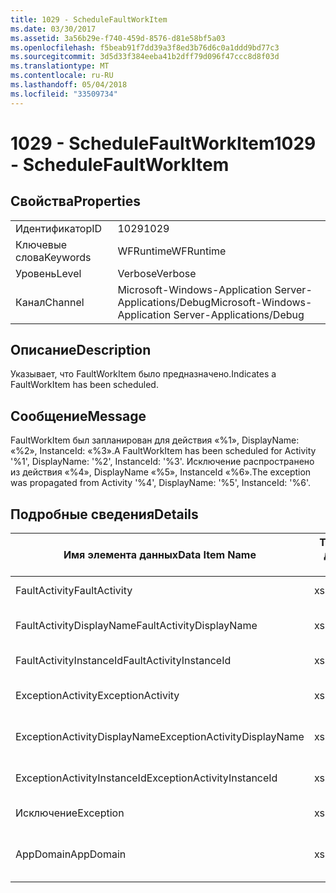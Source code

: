 ```yaml
---
title: 1029 - ScheduleFaultWorkItem
ms.date: 03/30/2017
ms.assetid: 3a56b29e-f740-459d-8576-d81e58bf5a03
ms.openlocfilehash: f5beab91f7dd39a3f8ed3b76d6c0a1ddd9bd77c3
ms.sourcegitcommit: 3d5d33f384eeba41b2dff79d096f47ccc8d8f03d
ms.translationtype: MT
ms.contentlocale: ru-RU
ms.lasthandoff: 05/04/2018
ms.locfileid: "33509734"
---
```

# <a name="1029---schedulefaultworkitem"></a><span data-ttu-id="b5d92-102">1029 - ScheduleFaultWorkItem</span><span class="sxs-lookup"><span data-stu-id="b5d92-102">1029 - ScheduleFaultWorkItem</span></span>
## <a name="properties"></a><span data-ttu-id="b5d92-103">Свойства</span><span class="sxs-lookup"><span data-stu-id="b5d92-103">Properties</span></span>  
  
|||  
|-|-|  
|<span data-ttu-id="b5d92-104">Идентификатор</span><span class="sxs-lookup"><span data-stu-id="b5d92-104">ID</span></span>|<span data-ttu-id="b5d92-105">1029</span><span class="sxs-lookup"><span data-stu-id="b5d92-105">1029</span></span>|  
|<span data-ttu-id="b5d92-106">Ключевые слова</span><span class="sxs-lookup"><span data-stu-id="b5d92-106">Keywords</span></span>|<span data-ttu-id="b5d92-107">WFRuntime</span><span class="sxs-lookup"><span data-stu-id="b5d92-107">WFRuntime</span></span>|  
|<span data-ttu-id="b5d92-108">Уровень</span><span class="sxs-lookup"><span data-stu-id="b5d92-108">Level</span></span>|<span data-ttu-id="b5d92-109">Verbose</span><span class="sxs-lookup"><span data-stu-id="b5d92-109">Verbose</span></span>|  
|<span data-ttu-id="b5d92-110">Канал</span><span class="sxs-lookup"><span data-stu-id="b5d92-110">Channel</span></span>|<span data-ttu-id="b5d92-111">Microsoft-Windows-Application Server-Applications/Debug</span><span class="sxs-lookup"><span data-stu-id="b5d92-111">Microsoft-Windows-Application Server-Applications/Debug</span></span>|  
  
## <a name="description"></a><span data-ttu-id="b5d92-112">Описание</span><span class="sxs-lookup"><span data-stu-id="b5d92-112">Description</span></span>  
 <span data-ttu-id="b5d92-113">Указывает, что FaultWorkItem было предназначено.</span><span class="sxs-lookup"><span data-stu-id="b5d92-113">Indicates a FaultWorkItem has been scheduled.</span></span>  
  
## <a name="message"></a><span data-ttu-id="b5d92-114">Сообщение</span><span class="sxs-lookup"><span data-stu-id="b5d92-114">Message</span></span>  
 <span data-ttu-id="b5d92-115">FaultWorkItem был запланирован для действия «%1», DisplayName: «%2», InstanceId: «%3».</span><span class="sxs-lookup"><span data-stu-id="b5d92-115">A FaultWorkItem has been scheduled for Activity '%1', DisplayName: '%2', InstanceId: '%3'.</span></span>  <span data-ttu-id="b5d92-116">Исключение распространено из действия «%4», DisplayName «%5», InstanceId «%6».</span><span class="sxs-lookup"><span data-stu-id="b5d92-116">The exception was propagated from Activity '%4', DisplayName: '%5', InstanceId: '%6'.</span></span>  
  
## <a name="details"></a><span data-ttu-id="b5d92-117">Подробные сведения</span><span class="sxs-lookup"><span data-stu-id="b5d92-117">Details</span></span>  
  
|<span data-ttu-id="b5d92-118">Имя элемента данных</span><span class="sxs-lookup"><span data-stu-id="b5d92-118">Data Item Name</span></span>|<span data-ttu-id="b5d92-119">Тип элемента данных</span><span class="sxs-lookup"><span data-stu-id="b5d92-119">Data Item Type</span></span>|<span data-ttu-id="b5d92-120">Описание</span><span class="sxs-lookup"><span data-stu-id="b5d92-120">Description</span></span>|  
|--------------------|--------------------|-----------------|  
|<span data-ttu-id="b5d92-121">FaultActivity</span><span class="sxs-lookup"><span data-stu-id="b5d92-121">FaultActivity</span></span>|<span data-ttu-id="b5d92-122">xs:string</span><span class="sxs-lookup"><span data-stu-id="b5d92-122">xs:string</span></span>|<span data-ttu-id="b5d92-123">Имя типа действия с ошибкой.</span><span class="sxs-lookup"><span data-stu-id="b5d92-123">The type name of the fault activity.</span></span>|  
|<span data-ttu-id="b5d92-124">FaultActivityDisplayName</span><span class="sxs-lookup"><span data-stu-id="b5d92-124">FaultActivityDisplayName</span></span>|<span data-ttu-id="b5d92-125">xs:string</span><span class="sxs-lookup"><span data-stu-id="b5d92-125">xs:string</span></span>|<span data-ttu-id="b5d92-126">Отображаемое имя действия с ошибкой.</span><span class="sxs-lookup"><span data-stu-id="b5d92-126">The display name of the fault activity.</span></span>|  
|<span data-ttu-id="b5d92-127">FaultActivityInstanceId</span><span class="sxs-lookup"><span data-stu-id="b5d92-127">FaultActivityInstanceId</span></span>|<span data-ttu-id="b5d92-128">xs:string</span><span class="sxs-lookup"><span data-stu-id="b5d92-128">xs:string</span></span>|<span data-ttu-id="b5d92-129">Идентификатор экземпляра действия с ошибкой.</span><span class="sxs-lookup"><span data-stu-id="b5d92-129">The instance id of the fault activity.</span></span>|  
|<span data-ttu-id="b5d92-130">ExceptionActivity</span><span class="sxs-lookup"><span data-stu-id="b5d92-130">ExceptionActivity</span></span>|<span data-ttu-id="b5d92-131">xs:string</span><span class="sxs-lookup"><span data-stu-id="b5d92-131">xs:string</span></span>|<span data-ttu-id="b5d92-132">Имя типа действия, вызвавшего исключение.</span><span class="sxs-lookup"><span data-stu-id="b5d92-132">The type name of the activity that threw the exception.</span></span>|  
|<span data-ttu-id="b5d92-133">ExceptionActivityDisplayName</span><span class="sxs-lookup"><span data-stu-id="b5d92-133">ExceptionActivityDisplayName</span></span>|<span data-ttu-id="b5d92-134">xs:string</span><span class="sxs-lookup"><span data-stu-id="b5d92-134">xs:string</span></span>|<span data-ttu-id="b5d92-135">Отображаемое имя действия, вызвавшего исключение.</span><span class="sxs-lookup"><span data-stu-id="b5d92-135">The display name of the activity that threw the exception.</span></span>|  
|<span data-ttu-id="b5d92-136">ExceptionActivityInstanceId</span><span class="sxs-lookup"><span data-stu-id="b5d92-136">ExceptionActivityInstanceId</span></span>|<span data-ttu-id="b5d92-137">xs:string</span><span class="sxs-lookup"><span data-stu-id="b5d92-137">xs:string</span></span>|<span data-ttu-id="b5d92-138">Идентификатор экземпляра действия, вызвавшего исключение.</span><span class="sxs-lookup"><span data-stu-id="b5d92-138">The instance id of the activity that threw the exception.</span></span>|  
|<span data-ttu-id="b5d92-139">Исключение</span><span class="sxs-lookup"><span data-stu-id="b5d92-139">Exception</span></span>|<span data-ttu-id="b5d92-140">xs:string</span><span class="sxs-lookup"><span data-stu-id="b5d92-140">xs:string</span></span>|<span data-ttu-id="b5d92-141">Сведения об исключении</span><span class="sxs-lookup"><span data-stu-id="b5d92-141">The exception details for the exception</span></span>|  
|<span data-ttu-id="b5d92-142">AppDomain</span><span class="sxs-lookup"><span data-stu-id="b5d92-142">AppDomain</span></span>|<span data-ttu-id="b5d92-143">xs:string</span><span class="sxs-lookup"><span data-stu-id="b5d92-143">xs:string</span></span>|<span data-ttu-id="b5d92-144">Строка, возвращаемая AppDomain.CurrentDomain.FriendlyName.</span><span class="sxs-lookup"><span data-stu-id="b5d92-144">The string returned by AppDomain.CurrentDomain.FriendlyName.</span></span>|
